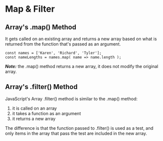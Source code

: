 # Map & Filter

## Array's .map() Method

It gets called on an existing array and returns a new array based on what is returned from the function that's passed as an argument.

    const names = ['Karen', 'Richard', 'Tyler'];
    const nameLengths = names.map( name => name.length );

**_Note:_** the .map() method returns a new array, it does not modify the original array.

## Array's .filter() Method

JavaScript's Array .filter() method is similar to the .map() method:

1. it is called on an array
2. it takes a function as an argument
3. it returns a new array

The difference is that the function passed to .filter() is used as a test, and only items in the array that pass the test are included in the new array.
